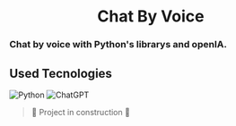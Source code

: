 <h1 align="center"> Chat By Voice </h1>
<h3> Chat by voice with Python's librarys and openIA. </h3>

<h2> Used Tecnologies </h2>
 
![Python](https://img.shields.io/badge/python-3670A0?style=for-the-badge&logo=python&logoColor=white)
![ChatGPT](https://img.shields.io/badge/openai-%23412991.svg?&style=for-the-badge&logo=openai&logoColor=white)



> :construction: Project in construction :construction:

